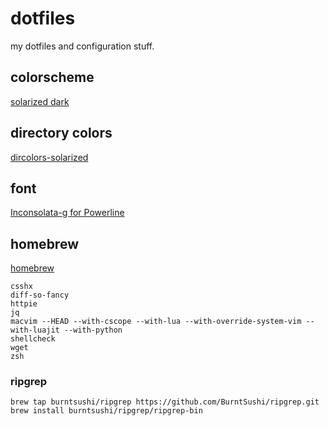 # dotfiles

my dotfiles and configuration stuff.

## colorscheme

[solarized dark](http://ethanschoonover.com/solarized)

## directory colors

[dircolors-solarized](https://github.com/seebi/dircolors-solarized)

## font

[Inconsolata-g for Powerline](https://github.com/powerline/fonts/tree/master/Inconsolata-g)

## homebrew

[homebrew](http://brew.sh/)

```
csshx
diff-so-fancy
httpie
jq
macvim --HEAD --with-cscope --with-lua --with-override-system-vim --with-luajit --with-python
shellcheck
wget
zsh
```

### ripgrep

```
brew tap burntsushi/ripgrep https://github.com/BurntSushi/ripgrep.git
brew install burntsushi/ripgrep/ripgrep-bin
```
